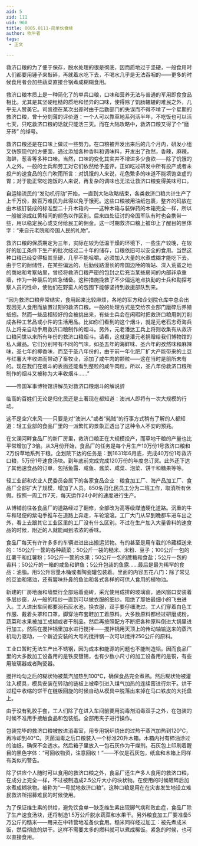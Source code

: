 ```yaml
---
aid: 5
zid: 111
uid: 960
title: 0005.0111-简单伙食续
author: 吹牛者
tags: 
 - 正文

---
```




  救济口粮的为了便于保存，脱水处理的很是彻底，因而质地过于坚硬，一般食用时人们都要用锤子来敲碎，再就着水吃下去，不喝水几乎是无法吞咽的——更多的时候食用者会加些蔬菜直接合锅煮成糊糊食用。

  救济口粮本质上是一种简化了的单兵口粮，口味和营养无法与普通的军用即食食品相比。尤其是其坚硬粗糙的质地和怪异的口味，使得除了饥肠辘辘的难民之外，几乎无人赞美它。司凯德在某次出差时由于后勤部门的失误而不得不啃了一个星期的救济口粮，曾十分刻薄的评价道：一个人可以靠草地系列活半年，不吃饭也可以活七天，只吃救济口粮的话就只能活三天。而在大陆攻略中，救济口粮又得了个“磨牙砖” 的绰号。

  救济口粮还是在口味上做过一些努力。在口粮被开发出来后的几个月内，研发小组又仿照现代的方便面，通过添加各种香料和调味料，开发出了孜然，香辣，麻辣，海鲜，葱香等多种口味。当然，口味的变化其实并不增进多少食欲——除了饥饿的人之外，一般的士兵和劳工对它们依然给予差评。正如吃过研发中所有投产或者未投产的速食品的东门吹雨所言：对饥饿的人来说，花色繁多的味道不能填饱空虚的胃；对于能正常吃饱饭的人来说，再复杂的调味也无法让救济口粮变得美味可口。

  自运输流民的“发动机行动”开始，一直到大陆攻略结束，各类救济口粮共计生产了上千万份，数百万难民为此得以免于饿死。这些口粮被用油纸包裹，整齐的码放在由木板钉装成的标准型二十升木箱内——这种木箱与装弹药的木箱完全一样，所以一般被涂成红黄相间的颜色以作区别。后来四处征讨的帝国军队有时也会携带一些，用以稳定民心或支付给民工的佣金。这一时期救济口粮上被印上了醒目的黑体字：“来自元老院和帝国人民的礼物”。

  救济口粮的保质期定为三年，实际在较为低温干燥的环境下，一些生产较晚，在较好的加工条件下生产的批次经过二十年的储存，口粮依旧可以安全的食用。当然这种口粮已经变得极其坚硬，几乎不能咀嚼。必须加入大量的水煮成糊才能吃下去。由于它的耐储性，在某些偏远的，后勤线路漫长的帝国边陲的哨站、深入荒蛮之地的商站和考察站里，曾经将救济口粮严密的包封之后充当某些房间的内部非承重墙，作为一种最后的应急储备。这种措施挽救了不少偏远地点执勤的士兵和勘探考察人员的性命，使他们在野蛮人的包围下能够坚持到救援部队到来。

  “因为救济口粮非常结实，食用起来比较麻烦，各地的军方和企划院仓库中总会出现因无人食用而放置过期的救济口粮。一般的处理方式是交给农业部门磨碎后养殖蚯蚓。然而一些品相较好的会被挑出来，有些士兵会在闲暇时把救济口粮用刺刀削成各种工艺品或小件的生活用品。比如你们看到的这个烟斗，就是元老石志奇海兵队上将亲自动手用救济口粮制作的烟斗。另外，元老潘达工兵上将则收集有从救济口粮问世以来所有年份的救济口粮烟斗。请看，这就是潘元老捐赠给我们博物馆的私人藏品。它们分别带有不同的气味，如圣五年的海鲜味、圣六年的孜然味和麻辣味，圣七年的椰香味，而至于圣八年份的，由于前一年化肥厂扩大产能带来的土豆与红薯大丰收进而带动了畜牧业，添加了咸牛肉的颗粒——这在当时是前所未有的。现在我们在烟斗的表面还能看到整粒的咸牛肉粒。所以，圣八年份救济口粮所制作的烟斗又被称为大丰收烟斗……”

  ——帝国军事博物馆讲解员对救济口粮烟斗的解说辞

  临高的百姓们无论是归化民还是土著现在都知道：澳洲人即将有一次大规模的行动。

  这不是空穴来风——只要是对“澳洲人”或者“髡贼”的行事方式稍有了解的人都知道：轻工业部的食品厂里的一派繁忙的景象正透出了这种令人不安的预兆。

  在文澜河畔食品厂的新厂房里，救济口粮正在大规模投产，而草地干粮的产量也比平常增加了3倍。从3月份开始，食品厂的任务是每个月生产10万份1号救济口粮和2万份草地系列干粮。企划院下达的任务是：到1631年6月底，完成40万份1号救济口粮，5万份1号速食汤块。到年底前完成完成120万份的年度总订货。此外还下达了其他速食品的订单，包括鱼露、咸鱼、酱菜、咸菜、泡菜、饼干和糖果等等。

  轻工业部和农业人民委员会属下的各家食品企业：粮食加工厂、海产品加工厂、食品厂全部扩大了规模，增加了人员。850名归化民员工分为二班工作，取消所有休假。按照一周工作7天，每天运作24小时的速度进行生产。

  从博铺前往各食品厂的道路经过了翻修，全部改为高等级煤渣硬化道路。沉重的牛车和轻便的紫电手推车在道路上奔走，车轮滚滚。工厂大门从早到晚都车进车出之外，看上去跟其它工业区里的工厂没有什么区别。不过在生产加入大量香料的速食品的时候，附近的人就能闻到浓浓的香味。

  食品厂每天有许许多多的车辆进进出出搬运货物。有的甚至是用车载的冷藏柜送来的：150公斤一筐的各种蔬菜；50公斤一袋的糙米、米粉、豆子；100公斤一包的红薯干和红薯粉；50公斤一筐的水果；50公斤一包的蔗糖和食盐；5公斤一包的香料；50公斤的一箱的咸鱼和鲜鱼；5公升包装的鱼露……最后是最为稀罕的食品：油脂。用5公升容量木桶或者陶瓷罐包装着。里面的内容五花八门：除了常见的豆油和猪油，还有腥味扑鼻的鱼油和各式各样的可供人食用的植物油。

  新建的厂房地面和墙壁行全部贴着瓷砖，采光使用成排的玻璃窗，通风窗口安装着多层纱窗，从一般的粗纱一直到可以做衣服的细纱。阻绝了那怕最细小的飞虫进入。工人进出车间都要淌石灰水池，换衣服，双手要仔细洗过。工人们穿着白色工作服、戴着头罩和口罩，脚穿油布套鞋加工着原料。大多数原料都经过研磨成粉，蔬菜和水果被加工成糊或者干制品。然后再按照配方不断把各种原料倒进大锅里进行加工。然后在搅拌锅里加水进行搅拌——搅拌锅用天顶上的传动轴输送来的蒸汽机动力驱动，一个新近安装的大号的搅拌锅一次可以搅拌250公斤的原料。

  工业口暂时无法生产出不锈钢，因为成本和能源的问题也不能制造铝。因而食品厂里的大多数加工设备用的是铁皮镀锡，也有少数小尺寸的加工设备用的是铜，有些用玻璃器或者陶瓷器。

  搅拌均匀之后的糊状物被蒸汽加热到100℃，确保食品完全煮熟。然后糊状物被灌注入模具，模具安装在转动的链板上被牵引进入煤气加热的连续窑进行烘干。烘干过程中收缩的饼干在链板回旋的时候自动从模具中脱落出来掉在马口铁皮的大托盘上。

  由于没有乳胶手套，工人们除了在进入车间前要用消毒剂消毒双手之外，在包装的时候不准用手接触食品和包装纸。全部用夹子进行操作。

  包装完毕的救济口粮被放进消毒室，用专用锅炉烧出的过热干蒸汽加热到120℃，再冷却到40℃。灭菌消毒之后口粮装入一个标准20升木箱。木箱内衬有柿油涂过的油纸，确保不会透水。然后箱子里放入一包石灰作为干燥剂。石灰包上印刷着醒目的黑色字体：“可回收物资，注意回收！”——不仅是石灰包，纸盒和木箱上同样有类似的警告。

  除了供应个人随时可以食用的救济口粮之外，食品厂还生产多人食用的救济口粮，在成分上完全一样，不过被制造成2.5公斤大小的块状物。在使用的时候砸碎后加水煮成糊状物。被称为“一号就地救济口粮”。这种口粮是用在在灾害发生地设立难民救济所招募难民的时候使用。

  为了保证维生素的供给，避免饮食单一缺乏维生素出现脚气病和败血症，食品厂除了生产速食汤块，还将制造1.5万公斤脱水蔬菜和水果干。另外粮食加工厂要准备5万公斤的糙米——用来在中转营地准备伙食用。糙米同样经过加工：被先煮成米饭，然后彻底的烘干。这样不需要太多的燃料就可以煮成稀饭。紧急的时候，也可以直接食用。


